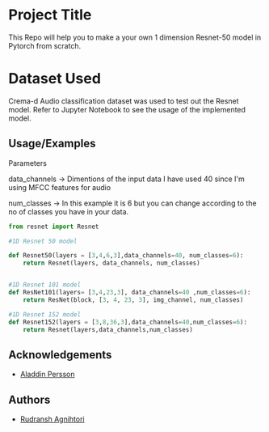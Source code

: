 
# Project Title

This Repo will help you to make a your own 1 dimension Resnet-50 model in Pytorch from scratch. 


# Dataset Used 

Crema-d Audio classification dataset was used to test out the Resnet model. Refer to Jupyter Notebook 
to see the usage of the implemented model.




## Usage/Examples


Parameters

data_channels -> Dimentions of the input data I have used 40 since I'm using MFCC features 
                 for audio

num_classes ->  In this example it is 6 but you can change according to the no of classes
                you have in your data. 
                 

```python
from resnet import Resnet

#1D Resnet 50 model 

def Resnet50(layers = [3,4,6,3],data_channels=40, num_classes=6):
    return Resnet(layers, data_channels, num_classes)


#1D Resnet 101 model 
def ResNet101(layers= [3,4,23,3], data_channels=40 ,num_classes=6):
    return ResNet(block, [3, 4, 23, 3], img_channel, num_classes)

#1D Resnet 152 model 
def Resnet152(layers = [3,8,36,3],data_channels=40,num_classes=6):
    return Resnet(layers,data_channels,num_classes)


```


## Acknowledgements

 - [Aladdin Persson](https://github.com/aladdinpersson/Machine-Learning-Collection/tree/master/ML/Pytorch/CNN_architectures)
 
## Authors

- [Rudransh Agnihtori](www.linkedin.com/in/rudransh-agnihotri-b8b102185)


